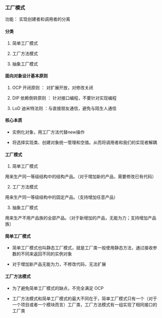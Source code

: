 ### 工厂模式

功能： 实现创建者和调用者的分离

#### 分类

1. 简单工厂模式

2. 工厂方法模式

3. 抽象工厂模式


#### 面向对象设计基本原则

1. OCP 开闭原则 ： 对扩展开放，对修改关闭

2. DIP 依赖倒转原则 ： 针对接口编程，不要针对实现编程

3. LoD 迪米特法则 ：与直接朋友通信，避免与陌生人通信


#### 核心本质

- 实例化对象，用工厂方法代替new操作

- 将选择实现类、创建对象统一管理和空值。从而将调用者和我们的实现者解耦


#### 工厂模式

1. 简单工厂模式

用来生产同一等级结构中的结构产品。（对于增加新的产品，需要修改已有代码）

2. 工厂方法模式

用来生产同一等级结构中的固定产品。（支持增加任意产品）

3. 抽象工厂模式

用来生产不用产品族的全部产品。（对于新增加的产品，无能为力；支持增加产品族）


#### 简单工厂模式

- 简单工厂模式也叫静态工厂模式，就是工厂类一般使用静态方法，通过接收参数的不同来返回不同的实例对象

- 对于增加新产品无能为力，不修改代码，无法扩展

#### 工厂方法模式

- 为了避免简单工厂模式的缺点，不完全满足 OCP

- 工厂方法模式和简单工厂模式的最大不同在于，简单工厂模式只有一个（对于一个项目或者一个模块而言）工厂类，工厂方法模式有一组实现了相同接口的工厂类